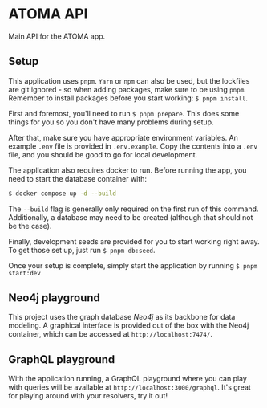 # ATOMA API

Main API for the ATOMA app.

## Setup

This application uses `pnpm`. `Yarn` or `npm` can also be used, but the lockfiles are git ignored - so when adding packages,
make sure to be using `pnpm`. Remember to install packages before you start working: `$ pnpm install`.

First and foremost, you'll need to run `$ pnpm prepare`. This does some things for you so you don't have many problems during setup.

After that, make sure you have appropriate environment variables. An example `.env` file is provided in `.env.example`. Copy the contents into a `.env` file, and you should be good to go for local development.

The application also requires docker to run. Before running the app, you need to start the database container with:

```bash
$ docker compose up -d --build
```

The `--build` flag is generally only required on the first run of this command. Additionally, a database may need to be created (although that should not be the case).

Finally, development seeds are provided for you to start working right away. To get those set up, just run `$ pnpm db:seed`.

Once your setup is complete, simply start the application by running `$ pnpm start:dev`

## Neo4j playground

This project uses the graph database _Neo4j_ as its backbone for data modeling.
A graphical interface is provided out of the box with the Neo4j container, which can be accessed at `http://localhost:7474/`.

## GraphQL playground

With the application running, a GraphQL playground where you can play with queries will be available at `http://localhost:3000/graphql`. It's great for playing around with your resolvers, try it out!
